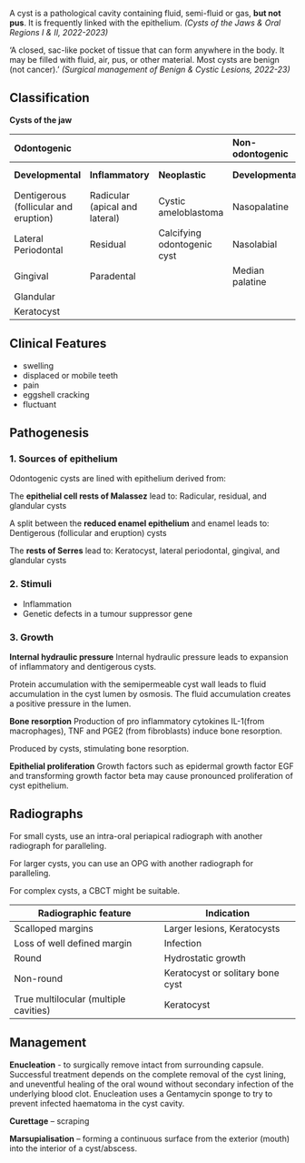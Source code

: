 A cyst is a pathological cavity containing fluid, semi-fluid or gas, **but not pus**. It is frequently linked with the epithelium. *(Cysts of the Jaws & Oral Regions I & II, 2022-2023)*

‘A closed, sac-like pocket of tissue that can form anywhere in the body. It may be filled with fluid, air, pus, or other material. Most cysts are benign (not cancer).’ *(Surgical management of Benign & Cystic Lesions, 2022-23)*

## Classification
**Cysts of the jaw**

| **Odontogenic**                       |                                |                             | **Non-odontogenic** |                      |
|:------------------------------------- | ------------------------------ | --------------------------- |:------------------- | -------------------- |
| **Developmental**                     | **Inflammatory**               | **Neoplastic**              | **Developmental**   | **Non-Epithelial**   |
| Dentigerous (follicular and eruption) | Radicular (apical and lateral) | Cystic ameloblastoma        | Nasopalatine        | Solitary bone cyst   |
| Lateral Periodontal                   | Residual                       | Calcifying odontogenic cyst | Nasolabial          | Aneurysmal bone cyst |
| Gingival                              | Paradental                     |                             | Median palatine     |                      |
| Glandular                             |                                |                             |                     |                      |
| Keratocyst                            |                                |                             |                     |                      |

## Clinical Features
* swelling
* displaced or mobile teeth
* pain
* eggshell cracking
* fluctuant

## Pathogenesis
### 1. Sources of epithelium
Odontogenic cysts are lined with epithelium derived from:

The **epithelial cell rests of Malassez** lead to:
Radicular, residual, and glandular cysts

A split between the **reduced enamel epithelium** and enamel leads to:
Dentigerous (follicular and eruption) cysts

The **rests of Serres** lead to:
Keratocyst, lateral periodontal, gingival, and glandular cysts

### 2. Stimuli
* Inflammation
* Genetic defects in a tumour suppressor gene

### 3. Growth
**Internal hydraulic pressure**
Internal hydraulic pressure leads to expansion of inflammatory and dentigerous cysts.

Protein accumulation with the semipermeable cyst wall leads to fluid accumulation in the cyst lumen by osmosis. The fluid accumulation creates a positive pressure in the lumen. 

**Bone resorption**
Production of pro inflammatory cytokines IL-1(from macrophages), TNF and PGE2 (from fibroblasts) induce bone resorption.

Produced by cysts, stimulating bone resorption.

**Epithelial proliferation**
Growth factors such as epidermal growth factor EGF and transforming growth factor beta may cause pronounced proliferation of cyst epithelium.

## Radiographs
For small cysts, use an intra-oral periapical radiograph with another radiograph for paralleling.

For larger cysts, you can use an OPG with another radiograph for paralleling.

For complex cysts, a CBCT might be suitable.

| Radiographic feature                  | Indication                       |
| ------------------------------------- | -------------------------------- |
| Scalloped margins                     | Larger lesions, Keratocysts      |
| Loss of well defined margin           | Infection                        |
| Round                                 | Hydrostatic growth               |
| Non-round                             | Keratocyst or solitary bone cyst |
| True multilocular (multiple cavities) | Keratocyst                       |

## Management
**Enucleation** - to surgically remove intact from surrounding capsule. Successful treatment depends on the complete removal of the cyst lining, and uneventful healing of the oral wound without secondary infection of the underlying blood clot. Enucleation uses a Gentamycin sponge to try to prevent infected haematoma in the cyst cavity.

**Curettage** – scraping

**Marsupialisation** – forming a continuous surface from the exterior (mouth) into the interior of a cyst/abscess.